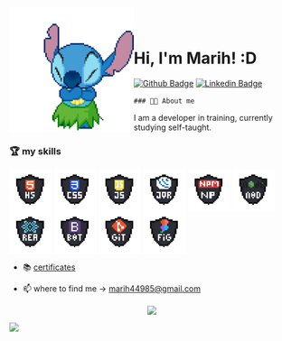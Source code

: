 <img src="./github/stitch.gif" width="220px" align="left"> 
    <br></br>
    
  # Hi, I'm Marih! :D
  
  [![Github Badge](https://img.shields.io/badge/-Github-000?style=flat-square&logo=Github&logoColor=white&link=https://github.com/Maahjx)](https://github.com/Maahjx)
  [![Linkedin Badge](https://img.shields.io/badge/-LinkedIn-blue?style=flat-square&logo=Linkedin&logoColor=white&link=https://www.linkedin.com/in/maahjx/)](https://www.linkedin.com/in/maahjx/) 
  <br>
  
  
    ### 👩‍💻 About me
  <p>

I am a developer in training, currently studying self-taught.
</p>

  ### 🏆 my skills

<p>
<img align="center" src="./icons/html_dark.png" alt="HTML5" height="75" width="75" />
<img align="center" src="./icons/css_dark.png" alt="CSS" height="75" width="75" />
<img align="center" src="./icons/javascript_dark.png" alt="JavaScript" height="75" width="75" />
<img align="center" src="./icons/jquery_dark.png" alt="J-Query" height="75" width="75" />
<img align="center" src="./icons/npm_dark.png" alt="NPM" height="75" width="75" />
<img align="center" src="./icons/node_dark.png" alt="NODE" height="75" width="75" />
<img align="center" src="./icons/react_dark.png" alt="REACT" height="75" width="75" />
<img align="center" src="./icons/bootstrap_dark.png" alt="BOTSTRAP" height="75" width="75" />
<img align="center" src="./icons/git_dark.png" alt="GIT" height="75" width="75" />
<img align="center" src="./icons/figma_dark.png" alt="FIGMA" height="75" width="75" />
</p>
  
  - 📚 [certificates](https://drive.google.com/drive/folders/15Kvz6iILwgV4mcoZws0UEzjk_TUuilGA?usp=sharing) 
  
  - 📫 where to find me -> marih44985@gmail.com
  
    
  <p align="center">
 <img align="center" src="https://github-readme-stats.vercel.app/api/?username=Maahjx&show_icons=true&title_color=94fcff&icon_color=79ff97&text_color=fe9fe6&bg_color=151515" />
  </p>
  
  <p>
     <img src="https://github-readme-stats.vercel.app/api/top-langs/?username=Maahjx&layout=compact&theme=buefy&show_icons=true)(https://github.com/anuraghazra/github-readme-stats"/>
    </p>
